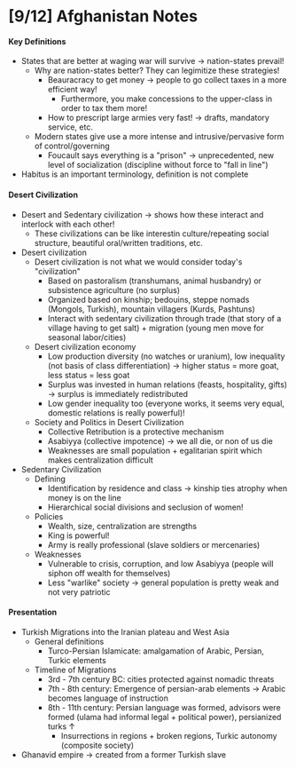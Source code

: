 # [9/12] Afghanistan Notes

#### Key Definitions

- States that are better at waging war will survive $\rightarrow$ nation-states prevail!
  - Why are nation-states better? They can legimitize these strategies!
    - Beauracracy to get money $\rightarrow$ people to go collect taxes in a more efficient way!
      - Furthermore, you make concessions to the upper-class in order to tax them more! 
    - How to prescript large armies very fast! $\rightarrow$ drafts, mandatory service, etc.
  - Modern states give use a more intense and intrusive/pervasive form of control/governing
    - Foucault says everything is a "prison" $\rightarrow$ unprecedented, new level of socialization (discipline without force to "fall in line")
- Habitus is an important terminology, definition is not complete 

#### Desert Civilization

- Desert and Sedentary civilization $\rightarrow$ shows how these interact and interlock with each other!
  - These civilizations can be like interestin culture/repeating social structure, beautiful oral/written traditions, etc.
- Desert civilization
  - Desert civilization is not what we would consider today's "civilization"
    - Based on pastoralism (transhumans, animal husbandry) or subsistence agriculture (no surplus)
    - Organized based on kinship; bedouins, steppe nomads (Mongols, Turkish), mountain villagers (Kurds, Pashtuns)
    - Interact with sedentary civilization through trade (that story of a village having to get salt) + migration (young men move for seasonal labor/cities)
  - Desert civilization economy
    - Low production diversity (no watches or uranium), low inequality (not basis of class differentiation) $\rightarrow$ higher status = more goat, less status = less goat
    - Surplus was invested in human relations (feasts, hospitality, gifts) $\rightarrow$ surplus is immediately redistributed
    - Low gender inequality too (everyone works, it seems very equal, domestic relations is really powerful)!
  - Society and Politics in Desert Civilization
    - Collective Retribution is a protective mechanism 
    - Asabiyya (collective impotence) $\rightarrow$ we all die, or non of us die
    - Weaknesses are small population + egalitarian spirit which makes centralization difficult
- Sedentary Civilization
  - Defining
    - Identification by residence and class $\rightarrow$ kinship ties atrophy when money is on the line
    - Hierarchical social divisions and seclusion of women!
  - Policies
    - Wealth, size, centralization are strengths
    - King is powerful!
    - Army is really professional (slave soldiers or mercenaries)
  - Weaknesses
    - Vulnerable to crisis, corruption, and low Asabiyya (people will siphon off wealth for themselves)
    - Less "warlike" society $\rightarrow$ general population is pretty weak and not very patriotic

#### Presentation

- Turkish Migrations into the Iranian plateau and West Asia
  - General definitions
    - Turco-Persian Islamicate: amalgamation of Arabic, Persian, Turkic elements
  - Timeline of Migrations
    - 3rd - 7th century BC: cities protected against nomadic threats
    - 7th - 8th century: Emergence of persian-arab elements $\rightarrow$ Arabic becomes language of instruction
    - 8th - 11th century: Persian language was formed, advisors were formed (ulama had informal legal + political power), persianized turks $\uparrow$ 
      - Insurrections in regions + broken regions, Turkic autonomy (composite society)
- Ghanavid empire $\rightarrow$ created from a former Turkish slave